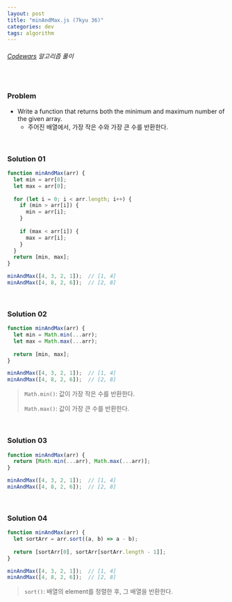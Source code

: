 ```yaml
---
layout: post
title: "minAndMax.js (7kyu 36)"
categories: dev
tags: algorithm
---
```


###### [Codewars](https://www.codewars.com) 알고리즘 풀이

<br>

### Problem

- Write a function that returns both the minimum and maximum number of the given array.
  - 주어진 배열에서, 가장 작은 수와 가장 큰 수를 반환한다.

<br>

### Solution 01

```js
function minAndMax(arr) {
  let min = arr[0];
  let max = arr[0];
  
  for (let i = 0; i < arr.length; i++) {
    if (min > arr[i]) {
      min = arr[i];
    }
    
    if (max < arr[i]) {
      max = arr[i];
    }
  }
  return [min, max];
}

minAndMax([4, 3, 2, 1]);  // [1, 4]
minAndMax([4, 8, 2, 6]);  // [2, 8]
```

<br>

### Solution 02

```js
function minAndMax(arr) {
  let min = Math.min(...arr);
  let max = Math.max(...arr);
  
  return [min, max];
}

minAndMax([4, 3, 2, 1]);  // [1, 4]
minAndMax([4, 8, 2, 6]);  // [2, 8]
```

> `Math.min()`: 값이 가장 작은 수를 반환한다.
>
> `Math.max()`: 값이 가장 큰 수를 반환한다.

<br>

### Solution 03

```js
function minAndMax(arr) {
  return [Math.min(...arr), Math.max(...arr)];
}

minAndMax([4, 3, 2, 1]);  // [1, 4]
minAndMax([4, 8, 2, 6]);  // [2, 8]
```

<br>

### Solution 04

```js
function minAndMax(arr) {
  let sortArr = arr.sort((a, b) => a - b);
  
  return [sortArr[0], sortArr[sortArr.length - 1]];
}

minAndMax([4, 3, 2, 1]);  // [1, 4]
minAndMax([4, 8, 2, 6]);  // [2, 8]
```

> `sort()`: 배열의 element를 정렬한 후, 그 배열을 반환한다.

<br>

<br>